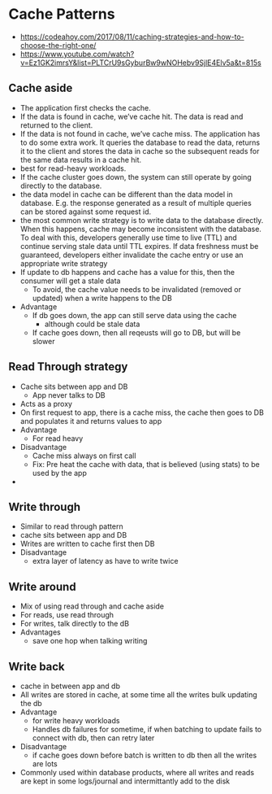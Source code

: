 # Cache Patterns

- https://codeahoy.com/2017/08/11/caching-strategies-and-how-to-choose-the-right-one/
- https://www.youtube.com/watch?v=Ez1GK2imrsY&list=PLTCrU9sGyburBw9wNOHebv9SjlE4Elv5a&t=815s

## Cache aside

- The application first checks the cache.
- If the data is found in cache, we’ve cache hit. The data is read and returned to the client.
- If the data is not found in cache, we’ve cache miss. The application has to do some extra work. It queries the database to read the data, returns it to the client and stores the data in cache so the subsequent reads for the same data results in a cache hit.
- best for read-heavy workloads.
- If the cache cluster goes down, the system can still operate by going directly to the database.
- the data model in cache can be different than the data model in database. E.g. the response generated as a result of multiple queries can be stored against some request id.
-  the most common write strategy is to write data to the database directly. When this happens, cache may become inconsistent with the database. To deal with this, developers generally use time to live (TTL) and continue serving stale data until TTL expires. If data freshness must be guaranteed, developers either invalidate the cache entry or use an appropriate write strategy
- If update to db happens and cache has a value for this, then the consumer will get a stale data
  - To avoid, the cache value needs to be invalidated (removed or updated) when a write happens to the DB
- Advantage
  - If db goes down, the app can still serve data using the cache
    - although could be stale data
  - If cache goes down, then all reqeusts will go to DB, but will be slower

## Read Through strategy

- Cache sits between app and DB
  - App never talks to DB
- Acts as a proxy
- On first request to app, there is a cache miss, the cache then goes to DB and populates it and returns values to app
- Advantage
  - For read heavy
- Disadvantage
  - Cache miss always on first call
  - Fix: Pre heat the cache with data, that is believed (using stats) to be used by the app
-

## Write through

- Similar to read through pattern
- cache sits between app and DB
- Writes are written to cache first then DB
- Disadvantage
  - extra layer of latency as have to write twice

## Write around

- Mix of using read through and cache aside
- For reads, use read through
- For writes, talk directly to the dB
- Advantages
  - save one hop when talking writing

## Write back

- cache in between app and db
- All writes are stored in cache, at some time all the writes bulk updating the db
- Advantage
  - for write heavy workloads
  - Handles db failures for sometime, if when batching to update fails to connect with db, then can retry later
- Disadvantage
  - if cache goes down before batch is written to db then all the writes are lots
- Commonly used within database products, where all writes and reads are kept in some logs/journal and intermittantly add to the disk
